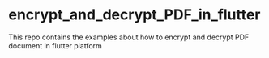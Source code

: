 # encrypt_and_decrypt_PDF_in_flutter
This repo contains the examples about how to encrypt and decrypt PDF document in flutter platform
